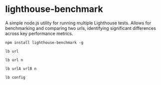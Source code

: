 # lighthouse-benchmark

A simple node.js utility for running multiple Lighthouse tests. Allows for benchmarking and comparing two urls, identifying significant differences across key performance metrics.

```
npm install lighthouse-benchmark -g
```

```
lb url
```

```
lb url n
```

```
lb urlA urlB n
```

```
lb config
```
